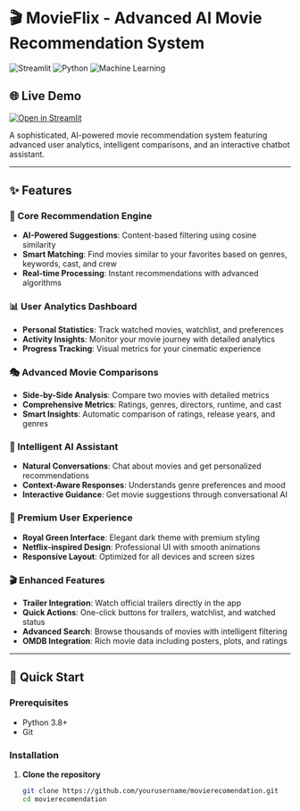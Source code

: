 # 🎬 MovieFlix - Advanced AI Movie Recommendation System

![Streamlit](https://img.shields.io/badge/Streamlit-FF4B4B?style=for-the-badge&logo=Streamlit&logoColor=white)
![Python](https://img.shields.io/badge/Python-3776AB?style=for-the-badge&logo=python&logoColor=white)
![Machine Learning](https://img.shields.io/badge/Machine%20Learning-FF6B6B?style=for-the-badge&logo=ai&logoColor=white)

## 🌐 Live Demo
[![Open in Streamlit](https://static.streamlit.io/badges/streamlit_badge_black_white.svg)](https://sagar-advancedmovierecomendation01112025.streamlit.app/)

A sophisticated, AI-powered movie recommendation system featuring advanced user analytics, intelligent comparisons, and an interactive chatbot assistant.

---

## ✨ Features

### 🎯 Core Recommendation Engine
- **AI-Powered Suggestions**: Content-based filtering using cosine similarity
- **Smart Matching**: Find movies similar to your favorites based on genres, keywords, cast, and crew
- **Real-time Processing**: Instant recommendations with advanced algorithms

### 📊 User Analytics Dashboard
- **Personal Statistics**: Track watched movies, watchlist, and preferences
- **Activity Insights**: Monitor your movie journey with detailed analytics
- **Progress Tracking**: Visual metrics for your cinematic experience

### 🎭 Advanced Movie Comparisons
- **Side-by-Side Analysis**: Compare two movies with detailed metrics
- **Comprehensive Metrics**: Ratings, genres, directors, runtime, and cast
- **Smart Insights**: Automatic comparison of ratings, release years, and genres

### 🤖 Intelligent AI Assistant
- **Natural Conversations**: Chat about movies and get personalized recommendations
- **Context-Aware Responses**: Understands genre preferences and mood
- **Interactive Guidance**: Get movie suggestions through conversational AI

### 🎨 Premium User Experience
- **Royal Green Interface**: Elegant dark theme with premium styling
- **Netflix-inspired Design**: Professional UI with smooth animations
- **Responsive Layout**: Optimized for all devices and screen sizes

### 🎬 Enhanced Features
- **Trailer Integration**: Watch official trailers directly in the app
- **Quick Actions**: One-click buttons for trailers, watchlist, and watched status
- **Advanced Search**: Browse thousands of movies with intelligent filtering
- **OMDB Integration**: Rich movie data including posters, plots, and ratings

---

## 🚀 Quick Start

### Prerequisites
- Python 3.8+
- Git

### Installation

1. **Clone the repository**
   ```bash
   git clone https://github.com/yourusername/movierecomendation.git
   cd movierecomendation
